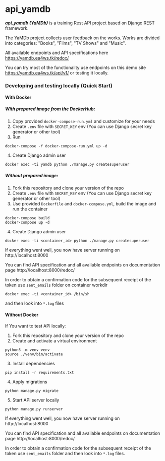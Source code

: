 # api_yamdb
***api_yamdb (YaMDb)*** is a training Rest API project based on Django REST framework.

The YaMDb project collects user feedback on the works. Works are divided into categories: "Books", "Films", "TV Shows" and "Music".

All available endpoints and API specifications here https://yamdb.ea4ws.tk/redoc/

You can try most of the functionality use endpoints on this demo site https://yamdb.ea4ws.tk/api/v1/ or testing it locally.

### Developing and testing locally (Quick Start)

#### With Docker

##### With prepared image from the DockerHub:
  1. Copy provided `docker-compose-run.yml` and customize for your needs
  2. Create `.env` file with `SECRET_KEY` env (You can use Django secret key generator or other tool)
  3. Run
  ```
  docker-compose -f docker-compose-run.yml up -d
  ```
  4. Create Django admin user
  ```
  docker exec -ti yamdb python ./manage.py createsuperuser
  ```
  
##### Without prepared image:

  1. Fork this repository and clone your version of the repo
  2. Create `.env` file with `SECRET_KEY` env (You can use Django secret key generator or other tool)
  3. Use provided `Dockerfile` and `docker-compose.yml`, build the image and run the container
  ```
  docker-compose build
  docker-compose up -d
  ```
  4. Create Django admin user
  
  ```
  docker exec -ti <container_id> python ./manage.py createsuperuser
  ```
  If everything went well, you now have server running on http://localhost:8000
  
  You can find API specification and all available endpoints on documentation page http://localhost:8000/redoc/
  
  In order to obtain a confirmation code for the subsequent receipt of the token use `sent_emails` folder on container workdir
  ```
  docker exec -ti <container_id> /bin/sh
  ```
  and then look into ``*.log`` files

#### Without Docker

If You want to test API locally:
  1. Fork this repository and clone your version of the repo
  2. Create and activate a virtual environment
  ```
python3 -m venv venv
source ./venv/bin/activate
  ```
  3. Install dependencies
  ```
pip install -r requirements.txt
```
  4. Apply migrations
  ```
python manage.py migrate
```
  5. Start API server locally
```
python manage.py runserver
```
If everything went well, you now have server running on http://localhost:8000

You can find API specification and all available endpoints on documentation page http://localhost:8000/redoc/

In order to obtain a confirmation code for the subsequent receipt of the token use `sent_emails` folder and then look into ``*.log`` files.
